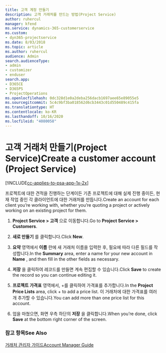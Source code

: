 ```yaml
---
title: 고객 계정 만들기
description: 고객 거래처를 만드는 방법(Project Service)
author: ruhercul
manager: kfend
ms.service: dynamics-365-customerservice
ms.custom:
- dyn365-projectservice
ms.date: 8/03/2018
ms.topic: article
ms.author: ruhercul
audience: Admin
search.audienceType:
- admin
- customizer
- enduser
search.app:
- D365CE
- D365PS
- ProjectOperations
ms.openlocfilehash: 0dc328d1e0a2deba256dacb1697aee65e89055e5
ms.sourcegitcommit: 5c4c9bf3ba018562d6cb3443c01d550489c415fa
ms.translationtype: HT
ms.contentlocale: ko-KR
ms.lasthandoff: 10/16/2020
ms.locfileid: "4080058"
---
```

# <a name="create-a-customer-account-project-service"></a><span data-ttu-id="3b3ef-103">고객 거래처 만들기(Project Service)</span><span class="sxs-lookup"><span data-stu-id="3b3ef-103">Create a customer account (Project Service)</span></span>

[!INCLUDE[cc-applies-to-psa-app-1x-2x](../includes/cc-applies-to-psa-app-1x-2x.md)]

<span data-ttu-id="3b3ef-104">프로젝트에 대한 견적을 진행하는 단계이든 기존 프로젝트에 대해 실제 진행 중이든, 현재 작업 중인 각 클라이언트에 대한 거래처를 만듭니다.</span><span class="sxs-lookup"><span data-stu-id="3b3ef-104">Create an account for each client you’re working with, whether you’re quoting a project or actively working on an existing project for them.</span></span>  
  
1.  <span data-ttu-id="3b3ef-105">**Project Service > 고객** 으로 이동합니다.</span><span class="sxs-lookup"><span data-stu-id="3b3ef-105">Go to **Project Service > Customers**.</span></span>  
  
2.  <span data-ttu-id="3b3ef-106">**새로 만들기** 를 클릭합니다.</span><span class="sxs-lookup"><span data-stu-id="3b3ef-106">Click **New**.</span></span>  
  
3.  <span data-ttu-id="3b3ef-107">**요약** 영역에서 **이름** 란에 새 거래처 이름을 입력한 후, 필요에 따라 다른 필드를 작성합니다.</span><span class="sxs-lookup"><span data-stu-id="3b3ef-107">In the **Summary** area, enter a name for your new account in **Name** , and then fill in the other fields as necessary.</span></span>  
  
4.  <span data-ttu-id="3b3ef-108">**저장** 을 클릭하여 레코드를 만들면 계속 편집할 수 있습니다.</span><span class="sxs-lookup"><span data-stu-id="3b3ef-108">Click **Save** to create the record so you can continue editing it.</span></span>  
  
5.  <span data-ttu-id="3b3ef-109">**프로젝트 가격표** 영역에서, +를 클릭하여 가격표를 추가합니다.</span><span class="sxs-lookup"><span data-stu-id="3b3ef-109">In the **Project Price Lists** area, click + to add a price list.</span></span> <span data-ttu-id="3b3ef-110">이 거래처에 대한 가격표를 여러 개 추가할 수 있습니다.</span><span class="sxs-lookup"><span data-stu-id="3b3ef-110">You can add more than one price list for this account.</span></span>  
  
6.  <span data-ttu-id="3b3ef-111">업을 마쳤으면, 화면 우측 하단의 **저장** 을 클릭합니다.</span><span class="sxs-lookup"><span data-stu-id="3b3ef-111">When you’re done, click **Save** at the bottom right corner of the screen.</span></span>  
  
### <a name="see-also"></a><span data-ttu-id="3b3ef-112">참고 항목</span><span class="sxs-lookup"><span data-stu-id="3b3ef-112">See Also</span></span>  
 [<span data-ttu-id="3b3ef-113">거래처 관리자 가이드</span><span class="sxs-lookup"><span data-stu-id="3b3ef-113">Account Manager Guide</span></span>](../psa/account-manager-guide.md)
